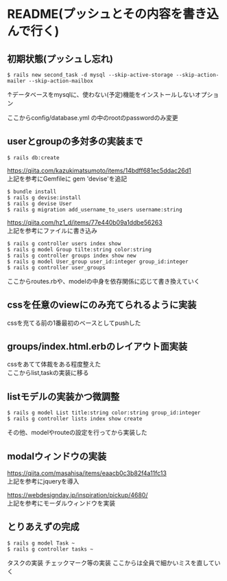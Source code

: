 # README(プッシュとその内容を書き込んで行く)

## 初期状態(プッシュし忘れ)
  
```
$ rails new second_task -d mysql --skip-active-storage --skip-action-mailer --skip-action-mailbox
```
↑データベースをmysqlに、使わない(予定)機能をインストールしないオプション  

ここからconfig/database.yml の中のrootのpasswordのみ変更  

  
  

## userとgroupの多対多の実装まで
  
```
$ rails db:create
```

https://qiita.com/kazukimatsumoto/items/14bdff681ec5ddac26d1  
上記を参考にGemfileに gem 'devise'を追記  

```
$ bundle install
$ rails g devise:install
$ rails g devise User
$ rails g migration add_username_to_users username:string
```

https://qiita.com/hz1_d/items/77e440b09a1ddbe56263  
上記を参考にファイルに書き込み  

```
$ rails g controller users index show
$ rails g model Group tilte:string color:string
$ rails g controller groups index show new 
$ rails g model User_group user_id:integer group_id:integer
$ rails g controller user_groups
```

ここからroutes.rbや、modelの中身を依存関係に応じて書き換えていく  

  
  

## cssを任意のviewにのみ充てられるように実装
  
cssを充てる前の1番最初のベースとしてpushした
  
  

## groups/index.html.erbのレイアウト面実装
  
cssをあてて体裁をある程度整えた  
ここからlist,taskの実装に移る  
  
  

## listモデルの実装かつ微調整
  
```
$ rails g model List title:string color:string group_id:integer
$ rails g controller lists index show create
```
  
その他、modelやrouteの設定を行ってから実装した
  
  

## modalウィンドウの実装

https://qiita.com/masahisa/items/eaacb0c3b82f4a11fc13  
上記を参考にjqueryを導入  
  

https://webdesignday.jp/inspiration/pickup/4680/  
上記を参考にモーダルウィンドウを実装  
  
  
## とりあえずの完成
  
```
$ rails g model Task ~
$ rails g controller tasks ~
```
タスクの実装
チェックマーク等の実装
ここからは全員で細かいミスを直していく


